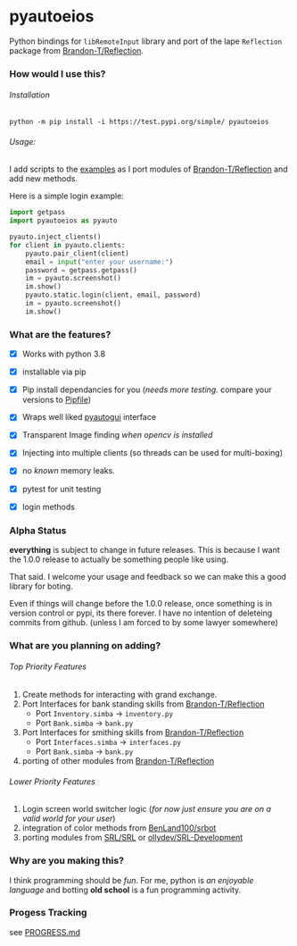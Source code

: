 # pyautoeios

Python bindings for `libRemoteInput` library and port of the lape `Reflection` package from [Brandon-T/Reflection][reflection].

### How would I use this?

###### Installation

```batch
python -m pip install -i https://test.pypi.org/simple/ pyautoeios
```

###### Usage:

I add scripts to the [examples](examples) as I port modules of [Brandon-T/Reflection][reflection] and add new methods.

Here is a simple login example:

```python
import getpass
import pyautoeios as pyauto

pyauto.inject_clients()
for client in pyauto.clients:
    pyauto.pair_client(client)
    email = input("enter your username:")
    password = getpass.getpass()
    im = pyauto.screenshot()
    im.show()
    pyauto.static.login(client, email, password)
    im = pyauto.screenshot()
    im.show()
```


### What are the features?

- [x] Works with python 3.8
- [x] installable via pip
- [x] Pip install dependancies for you (*needs more testing.* compare your versions to [Pipfile](/Pipfile))
- [x] Wraps well liked [pyautogui](https://github.com/asweigart/pyautogui/) interface
- [x] Transparent Image finding *when opencv is installed*
- [x] Injecting into multiple clients (so threads can be used for multi-boxing)
- [x] no *known* memory leaks.
- [x] pytest for unit testing
- [x] login methods


### Alpha Status

**everything** is subject to change in
future releases. This is because I want the 1.0.0 release to actually be
something people like using.

That said. I welcome your usage and feedback so we can make this a good library
for boting.

Even if things will change before the 1.0.0 release, once something is in version
control or pypi, its there forever. I have no intention of deleteing commits from
github. (unless I am forced to by some lawyer somewhere)


### What are you planning on adding?


###### Top Priority Features

1. Create methods for interacting with grand exchange.
1. Port Interfaces for bank standing skills from [Brandon-T/Reflection][reflection]
    - Port `Inventory.simba` -> `inventory.py`
    - Port `Bank.simba` -> `bank.py`
1. Port Interfaces for smithing skills from [Brandon-T/Reflection][reflection]
    - Port `Interfaces.simba` -> `interfaces.py`
    - Port `Bank.simba` -> `bank.py`
1. porting of other modules from [Brandon-T/Reflection][reflection]

###### Lower Priority Features

1. Login screen world switcher logic (*for now just ensure you are on a valid world for your user*)
1. integration of color methods from [BenLand100/srbot](https://github.com/BenLand100/srbot/tree/master/srbot)
1. porting modules from [SRL/SRL](https://github.com/SRL/SRL) or [ollydev/SRL-Development](https://github.com/ollydev/SRL-Development)


### Why are you making this?

I think programming should be *fun*. For me, python is *an enjoyable language*
and botting **old school** is a fun programming activity.


### Progess Tracking

see [PROGRESS.md](PROGRESS.md)

[reflection]: https://github.com/Brandon-T/Reflection
